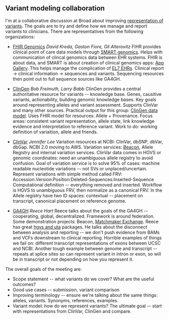 ## Variant modeling collaboration

I'm at a collaborative discussion at Broad about improving
[representation of variants](https://docs.google.com/document/d/1LX_1H1eHbkmisKps5WlFmE5FBJrhkVVEmxzAU0R2ySo/edit#heading=h.i017roj2lhe6).
The goals are to try and define how we manage and report variants to clinicians.
There are representatives from the following organizations:

- [FHIR Genomics](http://projects.iq.harvard.edu/fhirgenomics)
  _David Kreda, Gaston Fiore, Gil Alterovitz_
  FIHR provides clinical point of care data models
  through [SMART genomics](http://smarthealthit.org/). Helps with communication
  of clincal genomics data between EHR systems. FHIR is about data, and SMART is
  about creation of clinical genomics apps:
  [App Gallery](https://gallery.smarthealthit.org/). This helps manage the
  complication of [EL7 EHRs](http://www.hl7.org/EHR/). Clinical report ->
  clinical information -> sequences and variants. Sequencing resources then
  point out to full sequence sources like GA4GH.

- [ClinGen](http://www.clinicalgenome.org)
  _Bob Freimuth, Larry Babb_
  ClinGen provides a central authoritative resource for variants -- knowledge
  base. Genes, causitive variants, actionability, building genomic knowledge
  bases. Key goals around representing alleles and variant assessment. Supports
  ClinVar and many other sources. Practical output for this group:
  [ClinGen data model](http://datamodel.clinicalgenome.org/development/). Uses
  FHIR model for resources: Allele + Provenance. Focus areas: consistent variant
  representation, allele state, link knowledge evidence and interpretation to
  reference variant. Work to do: working definition of variaition, allele and friends.

- [ClinVar](http://www.ncbi.nlm.nih.gov/clinvar/)
  _Jennifer Lee_
  Variation resources at NCBI: ClinVar, dbSNP, dbVar, dbGap. NCBI 2.0 moving to
  AWS. Variation services: [Beacon](https://www.beacon-network.org/#/), Allele
  Registry and internal variation services. ClinVar data comes in HGVS or
  genomic coordinates: need an unambiguous allele registry to avoid confusion.
  Goal of variation service is to solve 95% of cases: machine readable
  nucleotide variations -- not SVs or unplaced/uncertain. Represent variations
  with simple method called FRV:
  Accession.Version:Position:Deleted-Sequences:Inserted-Sequence
  Computational definition -- everything removed and inserted. Workflow is HGVS
  to unambiguous FRV, then normalize as a canonical FRV. In the Allele registry
  have two ID spaces: contextual -- placement on transcript, canonical placement
  on reference genome.

- [GA4GH](http://ga4gh.org/)
  _Reece Hart_
  Reece talks about the goals of the GA4GH -- cooperating, global,
  decentralized. Framework is around federation. Some demonstration projects:
  Beacon, [Matchmaker Exchange](http://www.matchmakerexchange.org/). Reece has
  great [hgvs and uta](https://bitbucket.org/biocommons/hgvs) packages. He talks
  about the disconnect between analysis and reporting -- we don't push evidence
  from BAMs and VCFs downstream to clinical reporting. Horrible examples of
  things we fail on: different transcript representations of exons between UCSC
  and NCBI. Another tough example between genome and transcript -- repeats at
  splice sites so can represent variant in intron or exon, so will be in
  transcript or not depending on how you represent it.

The overall goals of the meeting are:

- Scope statement -- what variants do we cover? What are the useful outcomes?
- Good use cases -- submission, variant comparison
- Improving terminology -- ensure we're talking about the same things: alleles,
  variants. Synonyms, references, examples.
- Variant model: how do we represent variants? The ultimate goal -- start with
  representations from ClinVar, ClinGen and compare.
